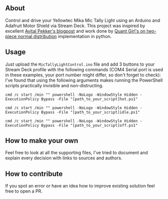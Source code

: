 ## About
Control and drive your Yellowtec Mika Mic Tally Light using an Arduino and Adafruit Motor Shield via Stream Deck.
This project was inspired by excellent [Avital Pekker's blogpost](https://avital.ca/notes/a-closer-look-at-apples-breathing-light) and work done by [Quant Girl's on two-piece normal distribution](https://quantgirl.blog/two-piece-normal/) implementation in python.
## Usage
Just upload the `MicTallyLightControl.ino` file and add 3 buttons to your Stream Deck profile with the following commands (COM4 Serial port is used in these examples, your port number might differ, so don't forget to check):
I've found that using the following arguments makes running the PowerShell scripts practically invisible and non-distructing. 
```
cmd /c start /min "" powershell -NoLogo -WindowStyle Hidden -ExecutionPolicy Bypass -File "[path_to_your_script]hot.ps1"

cmd /c start /min "" powershell -NoLogo -WindowStyle Hidden -ExecutionPolicy Bypass -File "[path_to_your_script]idle.ps1"

cmd /c start /min "" powershell -NoLogo -WindowStyle Hidden -ExecutionPolicy Bypass -File "[path_to_your_script]off.ps1"
```
## How to make your own
Feel free to look at all the supporting files, I've tried to document and explain every decision with links to sources and authors.
## How to contribute
If you spot an error or have an idea how to improve existing solution feel free to open a PR.
